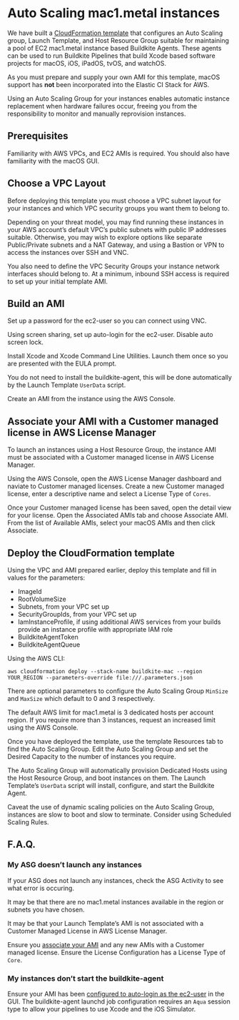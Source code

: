 # Auto Scaling mac1.metal instances

We have built a [CloudFormation template](https://github.com/buildkite/elastic-mac-for-aws)
that configures an Auto Scaling group, Launch Template, and Host Resource Group
suitable for maintaining a pool of EC2 mac1.metal instance based Buildkite
Agents. These agents can be used to run Buildkite Pipelines that build Xcode
based software projects for macOS, iOS, iPadOS, tvOS, and watchOS.

As you must prepare and supply your own AMI for this template, macOS support has
**not** been incorporated into the Elastic CI Stack for AWS.

Using an Auto Scaling Group for your instances enables automatic instance
replacement when hardware failures occur, freeing you from the responsibility to
monitor and manually reprovision instances.

## Prerequisites

Familiarity with AWS VPCs, and EC2 AMIs is required. You should also have
familiarity with the macOS GUI.

## Choose a VPC Layout

Before deploying this template you must choose a VPC subnet layout for your
instances and which VPC security groups you want them to belong to.

Depending on your threat model, you may find running these instances in your AWS
account’s default VPC’s public subnets with public IP addresses suitable.
Otherwise, you may wish to explore options like separate Public/Private subnets
and a NAT Gateway, and using a Bastion or VPN to access the instances over SSH
and VNC.

You also need to define the VPC Security Groups your instance network interfaces
should belong to. At a minimum, inbound SSH access is required to set up your
initial template AMI.

## Build an AMI

Set up a password for the ec2-user so you can connect using VNC.

Using screen sharing, set up auto-login for the ec2-user. Disable auto screen
lock.

Install Xcode and Xcode Command Line Utilities. Launch them once so you are
presented with the EULA prompt.

You do not need to install the buildkite-agent, this will be done automatically
by the Launch Template `UserData` script.

Create an AMI from the instance using the AWS Console.

## Associate your AMI with a Customer managed license in AWS License Manager

To launch an instances using a Host Resource Group, the instance AMI must be
associated with a Customer managed license in AWS License Manager.

Using the AWS Console, open the AWS License Manager dashboard and naviate to
Customer managed licenses. Create a new Customer managed license, enter a
descriptive name and select a License Type of `Cores`.

Once your Customer managed license has been saved, open the detail view for your
license. Open the Associated AMIs tab and choose Associate AMI. From the list of
Available AMIs, select your macOS AMIs and then click Associate.

## Deploy the CloudFormation template

Using the VPC and AMI prepared earlier, deploy this template and fill in values
for the parameters:

* ImageId
* RootVolumeSize
* Subnets, from your VPC set up
* SecurityGroupIds, from your VPC set up
* IamInstanceProfile, if using additional AWS services from your builds provide an instance profile with appropriate IAM role
* BuildkiteAgentToken
* BuildkiteAgentQueue

Using the AWS CLI:

```
aws cloudformation deploy --stack-name buildkite-mac --region YOUR_REGION --parameters-override file:///.parameters.json
```

There are optional parameters to configure the Auto Scaling Group `MinSize` and
`MaxSize` which default to 0 and 3 respectively.

The default AWS limit for mac1.metal is 3 dedicated hosts per account region. If
you require more than 3 instances, request an increased limit using the AWS
Console.

Once you have deployed the template, use the template Resources tab to find the
Auto Scaling Group. Edit the Auto Scaling Group and set the Desired Capacity to
the number of instances you require.

The Auto Scaling Group will automatically provision Dedicated Hosts using the
Host Resource Group, and boot instances on them. The Launch Template’s
`UserData` script will install, configure, and start the Buildkite Agent.

Caveat the use of dynamic scaling policies on the Auto Scaling Group, instances
are slow to boot and slow to terminate. Consider using Scheduled Scaling Rules.

## F.A.Q.

### My ASG doesn’t launch any instances

If your ASG does not launch any instances, check the ASG Activity to see what
error is occuring.

It may be that there are no mac1.metal instances available in the region or
subnets you have chosen.

It may be that your Launch Template’s AMI is not associated with a Customer
Managed License in AWS License Manager.

Ensure you [associate your AMI](#associate-your-AMI-with-a-Customer-managed-license-in-AWS-License-Manager)
and any new AMIs with a Customer managed license. Ensure the License
Configuration has a License Type of `Core`.

### My instances don’t start the buildkite-agent

Ensure your AMI has been [configured to auto-login as the ec2-user](#Build-an-AMI)
in the GUI. The buildkite-agent launchd job configuration requires an `Aqua`
session type to allow your pipelines to use Xcode and the iOS Simulator.
